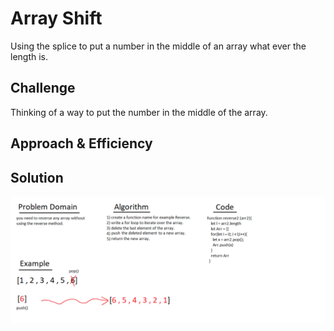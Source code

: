 # Array Shift

Using the splice to put a number in the middle of an array what ever the length is.

## Challenge

Thinking of a way to put the number in the middle of the array.

## Approach & Efficiency
<!-- What approach did you take? Why? What is the Big O space/time for this approach? -->

## Solution
<!-- Embedded whiteboard image -->
![array-reverse](/assets/array-reverse.png)